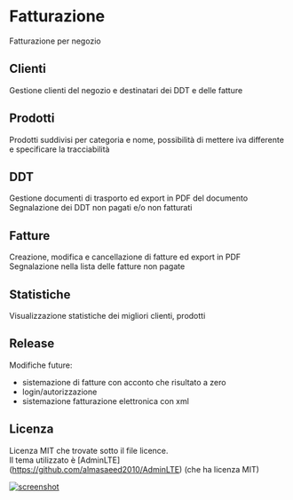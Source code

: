 # Fatturazione

Fatturazione per negozio

## Clienti

Gestione clienti del negozio e destinatari dei DDT e delle fatture

## Prodotti

Prodotti suddivisi per categoria e nome, possibilità di mettere iva differente e specificare la tracciabilità

## DDT

Gestione documenti di trasporto ed export in PDF del documento  
Segnalazione dei DDT non pagati e/o non fatturati

## Fatture

Creazione, modifica e cancellazione di fatture ed export in PDF  
Segnalazione nella lista delle fatture non pagate

## Statistiche

Visualizzazione statistiche dei migliori clienti, prodotti

## Release

Modifiche future:
- sistemazione di fatture con acconto che risultato a zero
- login/autorizzazione
- sistemazione fatturazione elettronica con xml

## Licenza

Licenza MIT che trovate sotto il file licence.  
Il tema utilizzato è [AdminLTE] (https://github.com/almasaeed2010/AdminLTE) (che ha licenza MIT)

[![screenshot](https://s23.postimg.org/dr8gsbwzf/2017_02_05_150225.jpg)](https://postimg.org/image/gxkognxwj/)
